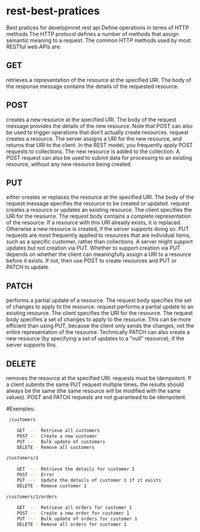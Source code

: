# rest-best-pratices
Best pratices for developmnet rest api
Define operations in terms of HTTP methods
The HTTP protocol defines a number of methods that assign semantic meaning to a request. The common HTTP methods used by most RESTful web APIs are:

## GET 
retrieves a representation of the resource at the specified URI. The body of the response message contains the details of the requested resource.
## POST 
creates a new resource at the specified URI. The body of the request message provides the details of the new resource. Note that POST can also be used to trigger operations that don't actually create resources.
 request creates a resource. The server assigns a URI for the new resource, and returns that URI to the client. In the REST model, you frequently apply POST requests to collections. The new resource is added to the collection. A POST request can also be used to submit data for processing to an existing resource, without any new resource being created.

## PUT 
either creates or replaces the resource at the specified URI. The body of the request message specifies the resource to be created or updated.
request creates a resource or updates an existing resource. The client specifies the URI for the resource. The request body contains a complete representation of the resource. If a resource with this URI already exists, it is replaced. Otherwise a new resource is created, if the server supports doing so. PUT requests are most frequently applied to resources that are individual items, such as a specific customer, rather than collections. A server might support updates but not creation via PUT. Whether to support creation via PUT depends on whether the client can meaningfully assign a URI to a resource before it exists. If not, then use POST to create resources and PUT or PATCH to update.


## PATCH 
performs a partial update of a resource. The request body specifies the set of changes to apply to the resource.
request performs a partial update to an existing resource. The client specifies the URI for the resource. The request body specifies a set of changes to apply to the resource. This can be more efficient than using PUT, because the client only sends the changes, not the entire representation of the resource. Technically PATCH can also create a new resource (by specifying a set of updates to a "null" resource), if the server supports this.

## DELETE 
removes the resource at the specified URI.
 requests must be idempotent. If a client submits the same PUT request multiple times, the results should always be the same (the same resource will be modified with the same values). POST and PATCH requests are not guaranteed to be idempotent.


#Exemples:
```bash
 /customers

    GET  --  Retrieve all customers
    POST --  Create a new customer
    PUT ---  Bulk update of customers
    DELETE - Remove all customers
```
```bash
/customers/1
    
    GET  --  Retrieve the details for customer 1
    POST --  Error
    PUT ---  Update the details of customer 1 if it exists
    DELETE - Remove customer 1
```
```bash
/customers/1/orders
    
    GET  --  Retrieve all orders for customer 1
    POST --  Create a new order for customer 1
    PUT ---  Bulk update of orders for customer 1
    DELETE - Remove all orders for customer 1
```

